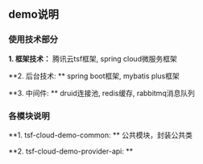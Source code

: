 ## demo说明

### 使用技术部分

**1. 框架技术：** 腾讯云tsf框架, spring cloud微服务框架

**2. 后台技术: ** spring boot框架, mybatis plus框架

**3. 中间件: ** druid连接池, redis缓存, rabbitmq消息队列

### 各模块说明

**1. tsf-cloud-demo-common: ** 公共模块，封装公共类

**2. tsf-cloud-demo-provider-api: ** 
